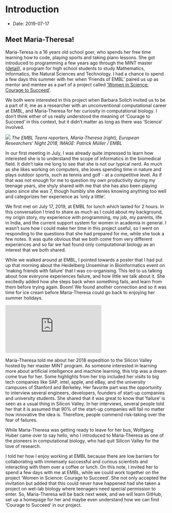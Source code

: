 # Introduction

- Date: 2019-07-17

## Meet Maria-Theresa!

Maria-Teresa is a 16 years old school goer, who spends her free time learning how to code, playing sports and taking piano lessons. She got introduced to programming a few years ago through the MINT master ([detail](https://master-mint.de/usa-2018)), a program for high school students to study Mathematics, Informatics, the Natural Sciences and Technology. I had a chance to spend a few days this summer with her when ‘Friends of EMBL’ paired us up as mentor and mentee as a part of a project called [‘Women in Science: Courage to Succeed’](https://en.nacht-der-forschung-heidelberg.de/event/women-in-science-exhibition/).  

We both were interested in this project when Barbara Solich invited us to be a part of it; me as a researcher with an unconventional computational career at EMBL, and Maria-Theresa for her curiosity in computational biology. I don’t think either of us really understood the meaning of ‘Courage to Succeed’ in this context, but it didn’t matter as long as there was ‘Science’ involved.

![](https://news.embl.de/wp-content/uploads/2018/11/IMG_7591-620x465.jpg)
*The EMBL Teens reporters, Maria-Theresa (right), European Researchers’ Night 2018, IMAGE: Patrick Müller / EMBL*

In our first meeting in July, I was already quite impressed to learn how interested she is to understand the scope of informatics in the biomedical field. It didn’t take me long to see that she is not our typical nerd. As much as she likes working on computers, she loves spending time in nature and plays outdoor sports, such as tennis and golf - at a competitive level. As if that was not enough for me to question my own productivity during my teenage years, she shyly shared with me that she has also been playing piano since she was 7, though humbly she denies knowing anything too well and categorizes her experience as ‘only a little’.

We first met on July 17, 2019, at EMBL for lunch which lasted for 2 hours. In this conversation I tried to share as much as I could about my background, my origin story, my experience with programming, my job, my parents, life in India, and the current support system for women in academia in general. I wasn’t sure how I could make her time in this project useful, so I went on responding to the questions that she had prepared for me, while she took a few notes. It was quite obvious that we both come from very different experiences and so far we had found only computational biology as an interest that we both shared. 

While we walked around at EMBL, I pointed towards a poster that I had put up that morning about the Heidelberg Unseminar in Bioinformatics event on ‘making friends with failure’ that I was co-organising. This led to us talking about how everyone experiences failure, and how little we talk about it. She excitedly added how she steps back when something fails, and learn from them before trying again. Boom! We found another connection and so it was time for ice cream before Maria-Theresa could go back to enjoying her summer holidays.

![](http://www.hub-hub.de/wiki/index.php?title=File:HUB29_Friendswithfailureposter.jpg)

Maria-Theresa told me about her 2018 expedition to the Silicon Valley hosted by her master MINT program. As someone interested in learning more about artificial intelligence and machine learning, this trip was a dream come true for her. Some highlights from her trip included her visits to big tech companies like SAP, intel, apple, and eBay, and the university campuses of Stanford and Berkeley. Her favorite part was the opportunity to interview several engineers, developers, founders of start-up companies and university students. She shared that it was great to know that ‘failure’ is seen as a usual thing in Silicon Valley. In her interviews, several people told her that it is assumed that 90% of the start-up companies will fail no matter how innovative the idea is. Therefore, people commend risk-taking over the fear of failures.

While Maria-Theresa was getting ready to leave for her bus, Wolfgang Huber came over to say hello, who I introduced to Maria-Theresa as one of the pioneers in computational biology, who had quit Silicon Valley for the love of research.

I told her how I enjoy working at EMBL because there are low barriers for collaborating with immensely successful and curious scientists and interacting with them over a coffee or lunch. On this note, I invited her to spend a few days with me at EMBL, while we could work together on the project ‘Women in Science: Courage to Succeed’. She not only accepted the invitation but added that this could never have happened had she taken a project on wet-lab biology where teenagers need special permission to enter. So, Maria-Theresa will be back next week, and we will learn GitHub, set up a homepage for her and maybe even understand how we can find ‘Courage to Succeed’ in our project.

